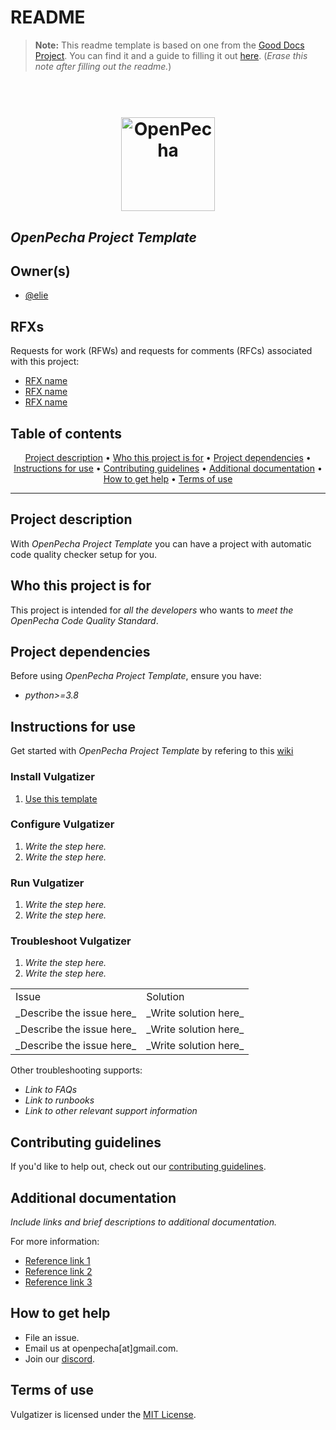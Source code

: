 # README

> **Note:** This readme template is based on one from the [Good Docs Project](https://thegooddocsproject.dev). You can find it and a guide to filling it out [here](https://gitlab.com/tgdp/templates/-/tree/main/readme). (_Erase this note after filling out the readme._)

<h1 align="center">
  <br>
  <a href="https://openpecha.org"><img src="https://avatars.githubusercontent.com/u/82142807?s=400&u=19e108a15566f3a1449bafb03b8dd706a72aebcd&v=4" alt="OpenPecha" width="150"></a>
  <br>
</h1>

## _OpenPecha Project Template_

## Owner(s)

- [@elie](https://github.com/eroux)

## RFXs

Requests for work (RFWs) and requests for comments (RFCs) associated with this project:

- [RFX name](#)
- [RFX name](#)
- [RFX name](#)

## Table of contents

<p align="center">
  <a href="#project-description">Project description</a> •
  <a href="#who-this-project-is-for">Who this project is for</a> •
  <a href="#project-dependencies">Project dependencies</a> •
  <a href="#instructions-for-use">Instructions for use</a> •
  <a href="#contributing-guidelines">Contributing guidelines</a> •
  <a href="#additional-documentation">Additional documentation</a> •
  <a href="#how-to-get-help">How to get help</a> •
  <a href="#terms-of-use">Terms of use</a>
</p>
<hr>

## Project description

With _OpenPecha Project Template_ you can have a project with automatic code quality checker setup for you.

## Who this project is for

This project is intended for _all the developers_ who wants to _meet the OpenPecha Code Quality Standard_.

## Project dependencies

Before using _OpenPecha Project Template_, ensure you have:

- _python>=3.8_

## Instructions for use

Get started with _OpenPecha Project Template_ by refering to this [wiki](https://github.com/OpenPecha/Wiki/wiki/Coding-Guide-Line#project-setup)

### Install Vulgatizer

1.  [Use this template](https://github.com/OpenPecha/openpecha-project-template/generate)

### Configure Vulgatizer

1. _Write the step here._
2. _Write the step here._

### Run Vulgatizer

1. _Write the step here._
2. _Write the step here._

### Troubleshoot Vulgatizer

1. _Write the step here._
2. _Write the step here._

<table>
  <tr>
   <td>
    Issue
   </td>
   <td>
    Solution
   </td>
  </tr>
  <tr>
   <td>
    _Describe the issue here_
   </td>
   <td>
    _Write solution here_
   </td>
  </tr>
  <tr>
   <td>
    _Describe the issue here_
   </td>
   <td>
    _Write solution here_
   </td>
  </tr>
  <tr>
   <td>
    _Describe the issue here_
   </td>
   <td>
    _Write solution here_
   </td>
  </tr>
</table>

Other troubleshooting supports:

- _Link to FAQs_
- _Link to runbooks_
- _Link to other relevant support information_

## Contributing guidelines

If you'd like to help out, check out our [contributing guidelines](/CONTRIBUTING.md).

## Additional documentation

_Include links and brief descriptions to additional documentation._

For more information:

- [Reference link 1](#)
- [Reference link 2](#)
- [Reference link 3](#)

## How to get help

- File an issue.
- Email us at openpecha[at]gmail.com.
- Join our [discord](https://discord.com/invite/7GFpPFSTeA).

## Terms of use

Vulgatizer is licensed under the [MIT License](/LICENSE.md).
